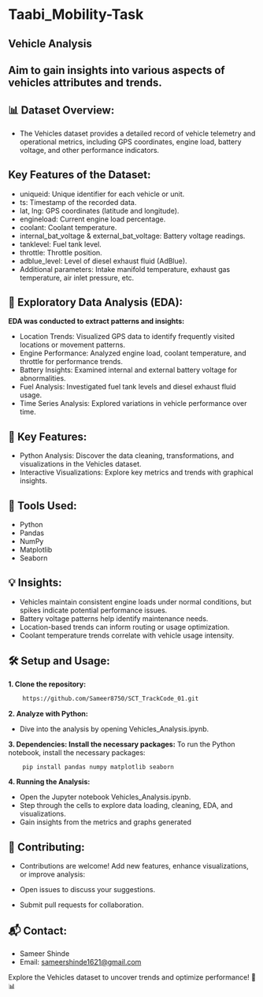 # Taabi_Mobility-Task

## Vehicle Analysis

## Aim to gain insights into various aspects of vehicles attributes and trends.

## 📊 Dataset Overview:

- The Vehicles dataset provides a detailed record of vehicle telemetry and operational metrics, including GPS coordinates, engine load, battery voltage, and other performance indicators.

## Key Features of the Dataset:

- uniqueid: Unique identifier for each vehicle or unit.
- ts: Timestamp of the recorded data.
- lat, lng: GPS coordinates (latitude and longitude).
- engineload: Current engine load percentage.
- coolant: Coolant temperature.
- internal_bat_voltage & external_bat_voltage: Battery voltage readings.
- tanklevel: Fuel tank level.
- throttle: Throttle position.
- adblue_level: Level of diesel exhaust fluid (AdBlue).
- Additional parameters: Intake manifold temperature, exhaust gas temperature, air inlet pressure, etc.

## 🧪 Exploratory Data Analysis (EDA):

**EDA was conducted to extract patterns and insights:**

- Location Trends: Visualized GPS data to identify frequently visited locations or movement patterns.
- Engine Performance: Analyzed engine load, coolant temperature, and throttle for performance trends.
- Battery Insights: Examined internal and external battery voltage for abnormalities.
- Fuel Analysis: Investigated fuel tank levels and diesel exhaust fluid usage.
- Time Series Analysis: Explored variations in vehicle performance over time.

## 🚀 Key Features:

- Python Analysis: Discover the data cleaning, transformations, and visualizations in the Vehicles dataset.
- Interactive Visualizations: Explore key metrics and trends with graphical insights.

## 🧰 Tools Used:

- Python
- Pandas
- NumPy
- Matplotlib
- Seaborn

## 💡 Insights:
- Vehicles maintain consistent engine loads under normal conditions, but spikes indicate potential performance issues.
- Battery voltage patterns help identify maintenance needs.
- Location-based trends can inform routing or usage optimization.
- Coolant temperature trends correlate with vehicle usage intensity.

## 🛠️ Setup and Usage:

**1. Clone the repository:**
```bash
    https://github.com/Sameer8750/SCT_TrackCode_01.git
```

**2. Analyze with Python:**

- Dive into the analysis by opening Vehicles_Analysis.ipynb.

**3. Dependencies: Install the necessary packages:**
To run the Python notebook, install the necessary packages:
```bash
    pip install pandas numpy matplotlib seaborn
```

**4. Running the Analysis:**

- Open the Jupyter notebook Vehicles_Analysis.ipynb.
- Step through the cells to explore data loading, cleaning, EDA, and visualizations.
- Gain insights from the metrics and graphs generated

## 🤝 Contributing:

- Contributions are welcome! Add new features, enhance visualizations, or improve analysis:

- Open issues to discuss your suggestions.
- Submit pull requests for collaboration.

## 📬 Contact:

- Sameer Shinde
- Email: sameershinde1621@gmail.com

Explore the Vehicles dataset to uncover trends and optimize performance! 🚗📊
